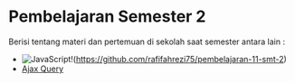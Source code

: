 # Pembelajaran Semester 2

Berisi tentang materi dan pertemuan di sekolah saat semester antara lain :

- ![JavaScript](https://img.shields.io/badge/javascript-%23323330.svg?style=for-the-badge&logo=javascript&logoColor=%23F7DF1E)!(https://github.com/rafifahrezi75/pembelajaran-11-smt-2)
- [Ajax Query](https://github.com/rafifahrezi75/pembelajaran-11-smt-2/tree/main/pertemuan-6-javascript-ajax-query)
